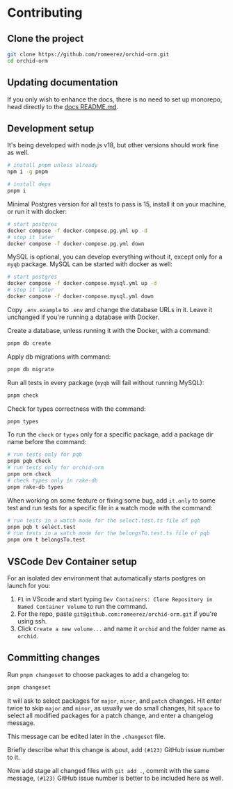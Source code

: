# Contributing

## Clone the project

```sh
git clone https://github.com/romeerez/orchid-orm.git
cd orchid-orm
```

## Updating documentation

If you only wish to enhance the docs, there is no need to set up monorepo, head directly to the [docs README.md](./docs/README.md).

## Development setup

It's being developed with node.js v18, but other versions should work fine as well.

```sh
# install pnpm unless already
npm i -g pnpm

# install deps
pnpm i
```

Minimal Postgres version for all tests to pass is 15, install it on your machine, or run it with docker:

```sh
# start postgres
docker compose -f docker-compose.pg.yml up -d
# stop it later
docker compose -f docker-compose.pg.yml down
```

MySQL is optional, you can develop everything without it, except only for a `myqb` package. MySQL can be started with docker as well:

```sh
# start postgres
docker compose -f docker-compose.mysql.yml up -d
# stop it later
docker compose -f docker-compose.mysql.yml down
```

Copy `.env.example` to `.env` and change the database URLs in it. Leave it unchanged if you're running a database with Docker.

Create a database, unless running it with the Docker, with a command:

```sh
pnpm db create
```

Apply db migrations with command:

```sh
pnpm db migrate
```

Run all tests in every package (`myqb` will fail without running MySQL):

```sh
pnpm check
```

Check for types correctness with the command:

```sh
pnpm types
```

To run the `check` or `types` only for a specific package, add a package dir name before the command:

```sh
# run tests only for pqb
pnpm pqb check
# run tests only for orchid-orm
pnpm orm check
# check types only in rake-db
pnpm rake-db types
```

When working on some feature or fixing some bug, add `it.only` to some test and run tests for a specific file in a watch mode with the command:

```sh
# run tests in a watch mode for the select.test.ts file of pqb
pnpm pqb t select.test
# run tests in a watch mode for the belongsTo.test.ts file of pqb
pnpm orm t belongsTo.test
```

## VSCode Dev Container setup

For an isolated dev environment that automatically starts postgres on launch for you:

1. `F1` in VScode and start typing `Dev Containers: Clone Repository in Named Container Volume` to run the command.
1. For the repo, paste `git@github.com:romeerez/orchid-orm.git` if you're using ssh.
1. Click `Create a new volume...` and name it `orchid` and the folder name as `orchid`.

## Committing changes

Run `pnpm changeset` to choose packages to add a changelog to:

```sh
pnpm changeset
```

It will ask to select packages for `major`, `minor`, and `patch` changes.
Hit enter twice to skip `major` and `minor`, as usually we do small changes, hit `space` to select all modified packages for a patch change,
and enter a changelog message.

This message can be edited later in the `.changeset` file.

Briefly describe what this change is about, add `(#123)` GitHub issue number to it.

Now add stage all changed files with `git add .`, commit with the same message, `(#123)` GitHub issue number is better to be included here as well.

